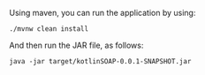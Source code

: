 Using maven, you can run the application by using: 
    
    ./mvnw clean install
And then run the JAR file, as follows:
    
    java -jar target/kotlinSOAP-0.0.1-SNAPSHOT.jar
                     
